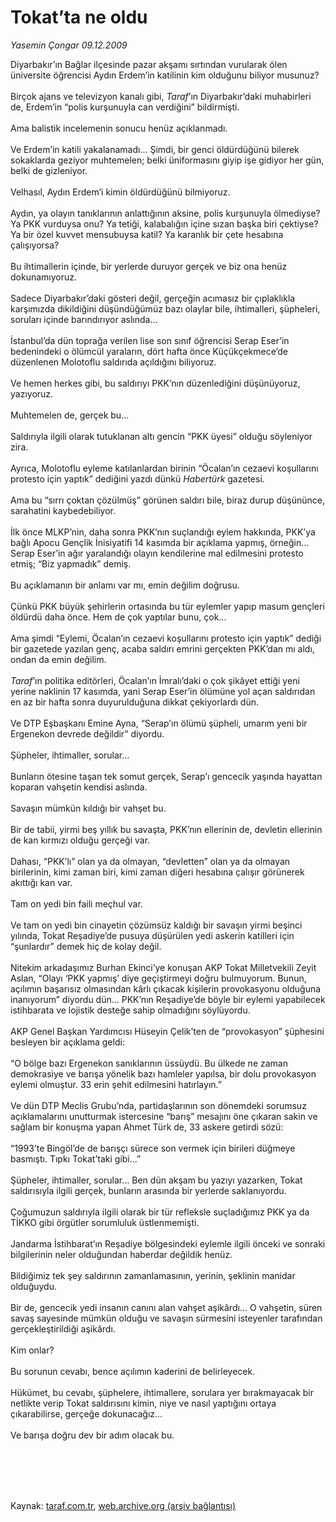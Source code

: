 # Tokat’ta ne oldu

*Yasemin Çongar 09.12.2009*

<div class="taraf_structure_2col_1zq">
<div class="margen_n">



 <p>Diyarbakır’ın Bağlar ilçesinde pazar akşamı sırtından vurularak ölen üniversite öğrencisi Aydın Erdem’in katilinin kim olduğunu biliyor musunuz? <br/><br/>Birçok ajans ve televizyon kanalı gibi, <i>Taraf</i>’ın Diyarbakır’daki muhabirleri de, Erdem’in “polis kurşunuyla can verdiğini” bildirmişti. <br/><br/>Ama balistik incelemenin sonucu henüz açıklanmadı. <br/><br/>Ve Erdem’in katili yakalanamadı... Şimdi, bir genci öldürdüğünü bilerek sokaklarda geziyor muhtemelen; belki üniformasını giyip işe gidiyor her gün, belki de gizleniyor. <br/><br/>Velhasıl, Aydın Erdem’i kimin öldürdüğünü bilmiyoruz. <br/><br/>Aydın, ya olayın tanıklarının anlattığının aksine, polis kurşunuyla ölmediyse? Ya PKK vurduysa onu? Ya tetiği, kalabalığın içine sızan başka biri çektiyse? Ya bir özel kuvvet mensubuysa katil? Ya karanlık bir çete hesabına çalışıyorsa? <br/><br/>Bu ihtimallerin içinde, bir yerlerde duruyor gerçek ve biz ona henüz dokunamıyoruz. <br/><br/>Sadece Diyarbakır’daki gösteri değil, gerçeğin acımasız bir çıplaklıkla karşımızda dikildiğini düşündüğümüz bazı olaylar bile, ihtimalleri, şüpheleri, soruları içinde barındırıyor aslında... <br/><br/>İstanbul’da dün toprağa verilen lise son sınıf öğrencisi Serap Eser’in bedenindeki o ölümcül yaraların, dört hafta önce Küçükçekmece’de düzenlenen Molotoflu saldırıda açıldığını biliyoruz. <br/><br/>Ve hemen herkes gibi, bu saldırıyı PKK’nın düzenlediğini düşünüyoruz, yazıyoruz. <br/><br/>Muhtemelen de, gerçek bu... <br/><br/>Saldırıyla ilgili olarak tutuklanan altı gencin “PKK üyesi” olduğu söyleniyor zira. <br/><br/>Ayrıca, Molotoflu eyleme katılanlardan birinin “Öcalan’ın cezaevi koşullarını protesto için yaptık” dediğini yazdı dünkü <i>Habertürk</i> gazetesi. <br/><br/>Ama bu “sırrı çoktan çözülmüş” görünen saldırı bile, biraz durup düşününce, sarahatini kaybedebiliyor. <br/><br/>İlk önce MLKP’nin, daha sonra PKK’nın suçlandığı eylem hakkında, PKK’ya bağlı Apocu Gençlik İnisiyatifi 14 kasımda bir açıklama yapmış, örneğin... Serap Eser’in ağır yaralandığı olayın kendilerine mal edilmesini protesto etmiş; “Biz yapmadık” demiş. <br/><br/>Bu açıklamanın bir anlamı var mı, emin değilim doğrusu. <br/><br/>Çünkü PKK büyük şehirlerin ortasında bu tür eylemler yapıp masum gençleri öldürdü daha önce. Hem de çok yaptılar bunu, çok... <br/><br/>Ama şimdi “Eylemi, Öcalan’ın cezaevi koşullarını protesto için yaptık” dediği bir gazetede yazılan genç, acaba saldırı emrini gerçekten PKK’dan mı aldı, ondan da emin değilim.<i> <br/><br/>Taraf</i>’ın politika editörleri, Öcalan’ın İmralı’daki o çok şikâyet ettiği yeni yerine naklinin 17 kasımda, yani Serap Eser’in ölümüne yol açan saldırıdan en az bir hafta sonra duyurulduğuna dikkat çekiyorlardı dün. <br/><br/>Ve DTP Eşbaşkanı Emine Ayna, “Serap’ın ölümü şüpheli, umarım yeni bir Ergenekon devrede değildir” diyordu. <br/><br/>Şüpheler, ihtimaller, sorular... <br/><br/>Bunların ötesine taşan tek somut gerçek, Serap’ı gencecik yaşında hayattan koparan vahşetin kendisi aslında. <br/><br/>Savaşın mümkün kıldığı bir vahşet bu. <br/><br/>Bir de tabii, yirmi beş yıllık bu savaşta, PKK’nın ellerinin de, devletin ellerinin de kan kırmızı olduğu gerçeği var. <br/><br/>Dahası, “PKK’lı” olan ya da olmayan, “devletten” olan ya da olmayan birilerinin, kimi zaman biri, kimi zaman diğeri hesabına çalışır görünerek akıttığı kan var. <br/><br/>Tam on yedi bin faili meçhul var. <br/><br/>Ve tam on yedi bin cinayetin çözümsüz kaldığı bir savaşın yirmi beşinci yılında, Tokat Reşadiye’de pusuya düşürülen yedi askerin katilleri için “şunlardır” demek hiç de kolay değil. <br/><br/>Nitekim arkadaşımız Burhan Ekinci’ye konuşan AKP Tokat Milletvekili Zeyit Aslan, “Olayı ‘PKK yapmış’ diye geçiştirmeyi doğru bulmuyorum. Bunun, açılımın başarısız olmasından kârlı çıkacak kişilerin provokasyonu olduğuna inanıyorum” diyordu dün... PKK’nın Reşadiye’de böyle bir eylemi yapabilecek istihbarata ve lojistik desteğe sahip olmadığını söylüyordu. <br/><br/>AKP Genel Başkan Yardımcısı Hüseyin Çelik’ten de “provokasyon” şüphesini besleyen bir açıklama geldi: <br/><br/>“O bölge bazı Ergenekon sanıklarının üssüydü. Bu ülkede ne zaman demokrasiye ve barışa yönelik bazı hamleler yapılsa, bir dolu provokasyon eylemi olmuştur. 33 erin şehit edilmesini hatırlayın.” <br/><br/>Ve dün DTP Meclis Grubu’nda, partidaşlarının son dönemdeki sorumsuz açıklamalarını unutturmak istercesine “barış” mesajını öne çıkaran sakin ve sağlam bir konuşma yapan Ahmet Türk de, 33 askere getirdi sözü: <br/><br/>“1993’te Bingöl’de de barışçı sürece son vermek için birileri düğmeye basmıştı. Tıpkı Tokat’taki gibi...” <br/><br/>Şüpheler, ihtimaller, sorular... Ben dün akşam bu yazıyı yazarken, Tokat saldırısıyla ilgili gerçek, bunların arasında bir yerlerde saklanıyordu. <br/><br/>Çoğumuzun saldırıyla ilgili olarak bir tür refleksle suçladığımız PKK ya da TİKKO gibi örgütler sorumluluk üstlenmemişti. <br/><br/>Jandarma İstihbarat’ın Reşadiye bölgesindeki eylemle ilgili önceki ve sonraki bilgilerinin neler olduğundan haberdar değildik henüz. <br/><br/>Bildiğimiz tek şey saldırının zamanlamasının, yerinin, şeklinin manidar olduğuydu. <br/><br/>Bir de, gencecik yedi insanın canını alan vahşet aşikârdı... O vahşetin, süren savaş sayesinde mümkün olduğu ve savaşın sürmesini isteyenler tarafından gerçekleştirildiği aşikârdı. <br/><br/>Kim onlar? <br/><br/>Bu sorunun cevabı, bence açılımın kaderini de belirleyecek. <br/><br/>Hükümet, bu cevabı, şüphelere, ihtimallere, sorulara yer bırakmayacak bir netlikte verip Tokat saldırısını kimin, niye ve nasıl yaptığını ortaya çıkarabilirse, gerçeğe dokunacağız... <br/><br/>Ve barışa doğru dev bir adım olacak bu.</p>
<br/>
<br/>
<br/>



<br/>


<div id="taraf_not">
</div>

</div>


</div>

Kaynak: [taraf.com.tr](http://www.taraf.com.tr:80/makale/8936.htm), [web.archive.org (arşiv bağlantısı)](http://web.archive.org/web/20100216030322/http://www.taraf.com.tr:80/makale/8936.htm)
